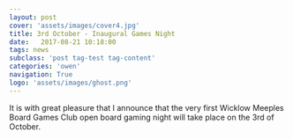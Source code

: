 ```yaml
---
layout: post
cover: 'assets/images/cover4.jpg'
title: 3rd October - Inaugural Games Night
date:   2017-08-21 10:18:00
tags: news
subclass: 'post tag-test tag-content'
categories: 'owen'
navigation: True
logo: 'assets/images/ghost.png'
---
```


It is with great pleasure that I announce that the very first Wicklow Meeples Board Games Club open board gaming night will take place on the 3rd of October.